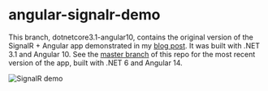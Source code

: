 # angular-signalr-demo

This branch, dotnetcore3.1-angular10, contains the original version of the SignalR + Angular app demonstrated in my [blog post](https://mfcallahan.blog/2020/11/05/how-to-implement-signalr-in-a-net-core-angular-web-application/).  It was built with .NET 3.1 and Angular 10.  See the [master branch](https://github.com/mfcallahan/angular-signalr-demo/tree/master) of this repo for the most recent version of the app, built with .NET 6 and Angular 14.

![SignalR demo](https://seesharpdotnet.files.wordpress.com/2020/11/signalrdemo.gif)
